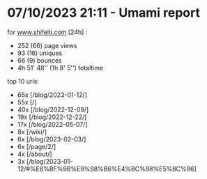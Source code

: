 # 07/10/2023 21:11 - Umami report
for www.shifeiti.com [24h] :

 - 252 (66) page views
 - 93 (16) uniques
 - 66 (9) bounces
 - 4h 51' 48'' (1h 8' 5'') totaltime


top 10 urls:
 - 65x [/blog/2023-01-12/]
 - 55x [/]
 - 40x [/blog/2022-12-09/]
 - 19x [/blog/2022-12-22/]
 - 17x [/blog/2022-05-07/]
 - 8x [/wiki/]
 - 6x [/blog/2023-02-03/]
 - 6x [/page/2/]
 - 4x [/about/]
 - 3x [/blog/2023-01-12/#%E8%BF%9B%E9%98%B6%E4%BC%98%E5%8C%96]


